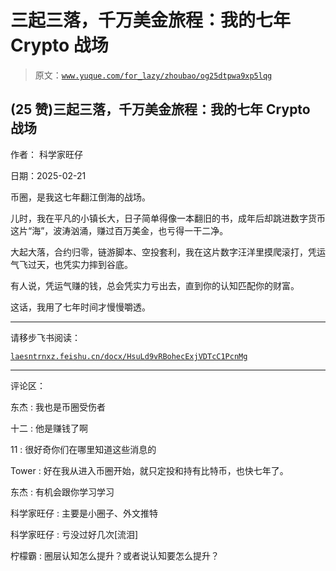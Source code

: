 # 三起三落，千万美金旅程：我的七年 Crypto 战场

> 原文：[`www.yuque.com/for_lazy/zhoubao/og25dtpwa9xp5lqg`](https://www.yuque.com/for_lazy/zhoubao/og25dtpwa9xp5lqg)

## (25 赞)三起三落，千万美金旅程：我的七年 Crypto 战场

作者： 科学家旺仔

日期：2025-02-21

币圈，是我这七年翻江倒海的战场。

儿时，我在平凡的小镇长大，日子简单得像一本翻旧的书，成年后却跳进数字货币这片“海”，波涛汹涌，赚过百万美金，也亏得一干二净。

大起大落，合约归零，链游脚本、空投套利，我在这片数字汪洋里摸爬滚打，凭运气飞过天，也凭实力摔到谷底。

有人说，凭运气赚的钱，总会凭实力亏出去，直到你的认知匹配你的财富。

这话，我用了七年时间才慢慢嚼透。

**  **

请移步飞书阅读：

[`laesntrnxz.feishu.cn/docx/HsuLd9vRBohecExjVDTcC1PcnMg`](https://laesntrnxz.feishu.cn/docx/QWw6didpZo7FLJxzyeucJ7tvnlf?from=from_copylink)

* * *

评论区：

东杰 : 我也是币圈受伤者

十二 : 他是赚钱了啊

11 : 很好奇你们在哪里知道这些消息的

Tower : 好在我从进入币圈开始，就只定投和持有比特币，也快七年了。

东杰 : 有机会跟你学习学习

科学家旺仔 : 主要是小圈子、外文推特

科学家旺仔 : 亏没过好几次[流泪]

柠檬霸 : 圈层认知怎么提升？或者说认知要怎么提升？